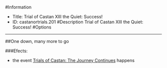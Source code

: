 #Information
 - Title: Trial of Castan XIII the Quiet: Success!
 - ID: castanortrials.201
#Description
Trial of Castan XIII the Quiet: Success!
#Options

___
##One down, many more to go

###Efects:<ul><li>the event [Trials of Castan: The Journey Continues](../events/trials_of_castan_the_journey_continues.md) happens</li></ul>
